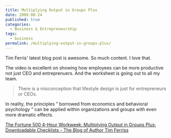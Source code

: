 ```yaml
---
title: Multiplying Output in Groups Plus
date: 2008-08-24
published: true
categories:
  - Business & Entrepreneurship
tags:
  - business
permalink: /multiplying-output-in-groups-plus/
---
```

Tim Ferris' latest blog post is awesome. So much content. I love that.

The video is excellent on showing how employees can be more productive not just CEO and entreprenuers. And the worksheet is going out to all my team.

>There is a misconception that lifestyle design is just for entrepreneurs or CEOs.

In reality, the principles  ” borrowed from economics and behavioral psychology  ” can be applied within organizations and groups with even more dramatic effects.

[The Fortune 500 4-Hour Workweek: Multiplying Output in Groups Plus: Downloadable Checklists - The Blog of Author Tim Ferriss](http://www.fourhourworkweek.com/blog/2008/08/22/the-fortune-500-4-hour-workweek-multiplying-output-in-groups-plus-downloadable-checklists/)